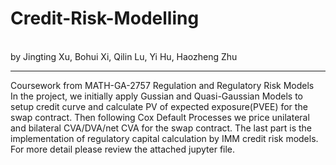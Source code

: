 # Credit-Risk-Modelling
<br>
by Jingting Xu, Bohui Xi, Qilin Lu, Yi Hu, Haozheng Zhu <br>

---

Coursework from MATH-GA-2757 Regulation and Regulatory Risk Models <br>
In the project, we initially apply Gussian and Quasi-Gaussian Models to setup credit curve and calculate PV of expected exposure(PVEE)
for the swap contract. Then following Cox Default Processes we price unilateral and bilateral CVA/DVA/net CVA for the swap contract. 
The last part is the implementation of regulatory capital calculation by IMM credit risk models. For more detail please review the attached 
jupyter file.
